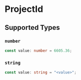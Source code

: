 # ProjectId


## Supported Types

### `number`

```typescript
const value: number = 6605.36;
```

### `string`

```typescript
const value: string = "<value>";
```

